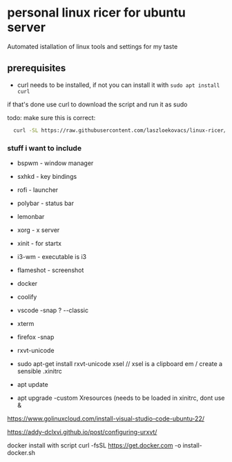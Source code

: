 # personal linux ricer for ubuntu server

Automated istallation of linux tools and settings for my taste

## prerequisites
- curl needs to be installed, if not you can install it with `sudo apt install curl`

if that's done use curl to download the script and run it as sudo

todo: make sure this is correct:
```bash
  curl -SL https://raw.githubusercontent.com/laszloekovacs/linux-ricer/refs/heads/main/install.sh -o rice.sh && ./rice.sh
```

### stuff i want to include
- bspwm - window manager
- sxhkd - key bindings
- rofi - launcher
- polybar - status bar
- lemonbar
- xorg - x server
- xinit - for startx
- i3-wm - executable is i3
- flameshot - screenshot
- docker
- coolify
- vscode -snap ? --classic
- xterm
- firefox -snap
- rxvt-unicode
- sudo apt-get install rxvt-unicode xsel // xsel is a clipboard em
/ create a sensible .xinitrc

- apt update
- apt upgrade
-custom Xresources (needs to be loaded in xinitrc, dont use &

https://www.golinuxcloud.com/install-visual-studio-code-ubuntu-22/

https://addy-dclxvi.github.io/post/configuring-urxvt/

docker install with script
curl -fsSL https://get.docker.com -o install-docker.sh
